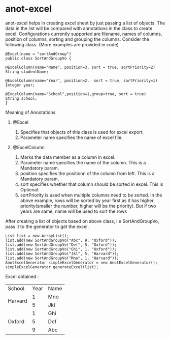 # anot-excel
anot-excel helps in creating excel sheet by just passing a list of objects.
The data in the list will be compared with annotations in the class to create excel.
Configurations currently supported are filename, names of columns, position of columns, sorting and grouping the columns.
Consider the following class. (More examples are provided in code)

	@Excel(name = "sortAndGroup")
	public class SortAndGroupVo {
  
	@ExcelColumn(name="Name", position=3, sort = true, sortPriority=2)
	String studentName;
	
	@ExcelColumn(name="Year", position=2,  sort = true, sortPriority=1)
	Integer year;
	
	@ExcelColumn(name="School",position=1,group=true, sort = true)
	String school;
	}
	
Meaning of Annotations
1) @Excel
   1) Specifies that objects of this class is used for excel export. 
   2) Parameter name specifies the name of excel file.
   
   
2) @ExcelColumn
   1) Marks the data member as a column in excel.
   2) Parameter name specifies the name of the column. This is a Mandatory param.
   3) position specifies the positionn of the column from left. This is a Mandatory param.
   4) sort specifies whether that column should be sorted in excel. This is Optional.
   5) sortPriority is used when multiple columns need to be sorted. In the above example, rows will be sorted by year first as it has higher priority(smaller the number, higher will be the priority). But if two years are same, name will be used to sort the rows
   
After creating a list of objects based on above class, i.e SortAndGroupVo, pass it to the generator to get the excel.
	
	List list = new ArrayList();
	list.add(new SortAndGroupVo("Abc", 9, "Oxford"));
	list.add(new SortAndGroupVo("Def", 5, "Oxford"));
	list.add(new SortAndGroupVo("Ghi", 1, "Oxford"));
	list.add(new SortAndGroupVo("Jkl", 5, "Harvard"));
	list.add(new SortAndGroupVo("Mno", 1, "Harvard"));
	AnotExcelGenerator simpleExcelGenerator = new AnotExcelGenerator();
	simpleExcelGenerator.generateExcel(list);


Excel obtained :

<table>
<tr>
	<td>School</td>
	<td>Year</td>
	<td>Name</td>
</tr>
	<tr>
		<td rowspan=2>Harvard</td>
		<td>1</td>
		<td>Mno</td>
	</tr>	
	<tr>
		<td>5</td>
		<td>Jkl</td>
	</tr>
	<tr>
		<td rowspan=3>Oxford</td>
		<td>1</td>
		<td>Ghi</td>
	</tr>
	<tr>
		<td>5</td>
		<td>Def</td>
	</tr>
	<tr>
		<td>9</td>
		<td>Abc</td>
	</tr>
</table>

